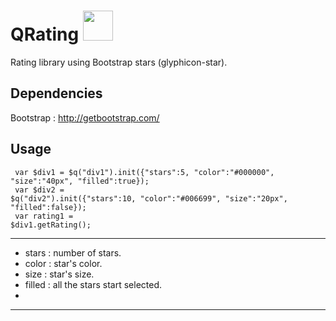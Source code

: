 # QRating <img src="http://i.stack.imgur.com/sGnY4.jpg" width="48">
Rating library using Bootstrap stars (glyphicon-star).

Dependencies
------------
Bootstrap : http://getbootstrap.com/

Usage
-----
<code> var $div1 = $q("div1").init({"stars":5, "color":"#000000", "size":"40px", "filled":true}); </code><br/>
<code> var $div2 = $q("div2").init({"stars":10, "color":"#006699", "size":"20px", "filled":false});</code><br/>
<code> var rating1 = $div1.getRating();</code><br/>

--------------
+ stars : number of stars.
+ color : star's color.
+ size  : star's size.
+ filled : all the stars start selected.
+ 
--------------
